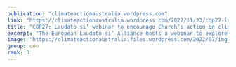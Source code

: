 ```yaml
---
publication: "climateactionaustralia.wordpress.com"
link: "https://climateactionaustralia.wordpress.com/2022/11/23/cop27-laudato-si-webinar-to-encourage-churchs-action-on-climate-crisis-tellthetruth-demand-climateaction-sdg13-auspol-degrowth-less-is-more/"
title: "COP27: Laudato si’ webinar to encourage Church’s action on climate crisis #TellTheTruth demand #ClimateAction #SDG13 #auspol #Degrowth Less is More"
excerpt: "The European Laudato si’ Alliance hosts a webinar to explore solutions to maximize the impact of Catholics in the environmental crisis, as the COP27 climate conference ended in Egypt. By Edoa…"
image: "https://climateactionaustralia.files.wordpress.com/2022/07/img_1340-1.png"
group: con
rank: 3
---
```

